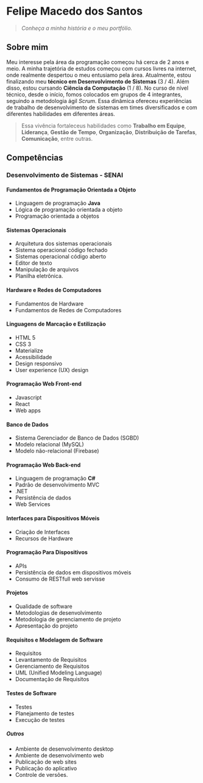 # Felipe Macedo dos Santos

>_Conheça a minha história e o meu portfólio._

## Sobre mim
Meu interesse pela área da programação começou há cerca de 2 anos e meio. A minha trajetória de estudos começou com cursos livres na internet, onde realmente despertou o meu entusiamo pela área. Atualmente, estou finalizando meu **técnico em Desenvolvimento de Sistemas** (3 / 4). Além disso, estou cursando **Ciência da Computação** (1 / 8).
No curso de nível técnico, desde o início, fomos colocados em grupos de 4 integrantes, seguindo a metodologia ágil _Scrum_. Essa dinâmica ofereceu experiências de trabalho de desenvolvimento de sistemas em times diversificados e com diferentes habilidades em diferentes áreas. 
>Essa vivência fortaleceus habilidades como **Trabalho em Equipe**, **Liderança**, **Gestão de Tempo**, **Organização**, **Distribuição de Tarefas**, **Comunicação**, entre outras.
## Competências 
### Desenvolvimento de Sistemas - **SENAI**
#### Fundamentos de Programação Orientada a Objeto
* Linguagem de programação **Java**
* Lógica de programação orientada a objeto
* Programação orientada a objetos
#### Sistemas Operacionais
* Arquitetura dos sistemas operacionais
* Sistema operacional código fechado
* Sistemas operacional código aberto
* Editor de texto
* Manipulação de arquivos
* Planilha eletrônica.
#### Hardware e Redes de Computadores
* Fundamentos de Hardware
* Fundamentos de Redes de Computadores
#### Linguagens de Marcação e Estilização
* HTML 5
* CSS 3
* Materialize
* Acessibilidade
* Design responsivo
* User experience (UX) design
#### Programação Web Front-end
* Javascript
* React
* Web apps
#### Banco de Dados
* Sistema Gerenciador de Banco de Dados (SGBD)
* Modelo relacional (MySQL)
* Modelo não-relacional (Firebase)
#### Programação Web Back-end
* Linguagem de programação **C#**
* Padrão de desenvolvimento MVC
* .NET
* Persistência de dados
* Web Services
#### Interfaces para Dispositivos Móveis
* Criação de Interfaces
* Recursos de Hardware
#### Programação Para Dispositivos 
* APIs
* Persistência de dados em dispositivos móveis
* Consumo de RESTfull web servisse
#### Projetos
* Qualidade de software
* Metodologias de desenvolvimento
* Metodologia de gerenciamento de projeto
* Apresentação do projeto
#### Requisitos e Modelagem de Software
* Requisitos
* Levantamento de Requisitos
* Gerenciamento de Requisitos
* UML (Unified Modeling Language)
* Documentação de Requisitos
#### Testes de Software
* Testes
* Planejamento de testes
* Execução de testes
##### Outros
* Ambiente de desenvolvimento desktop
* Ambiente de desenvolvimento web
* Publicação de web sites
* Publicação do aplicativo
* Controle de versões.

